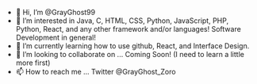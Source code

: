- 👋 Hi, I’m @GrayGhost99
- 👀 I’m interested in Java, C, HTML, CSS, Python, JavaScript, PHP, Python, React, and any other framework and/or languages! Software Development in general!
- 🌱 I’m currently learning how to use github, React, and Interface Design.
- 💞️ I’m looking to collaborate on ... Coming Soon! (I need to learn a little more first)
- 📫 How to reach me ... Twitter @GrayGhost_Zoro

<!---
GrayGhost99/GrayGhost99 is a ✨ special ✨ repository because its `README.md` (this file) appears on your GitHub profile.
You can click the Preview link to take a look at your changes.
--->
